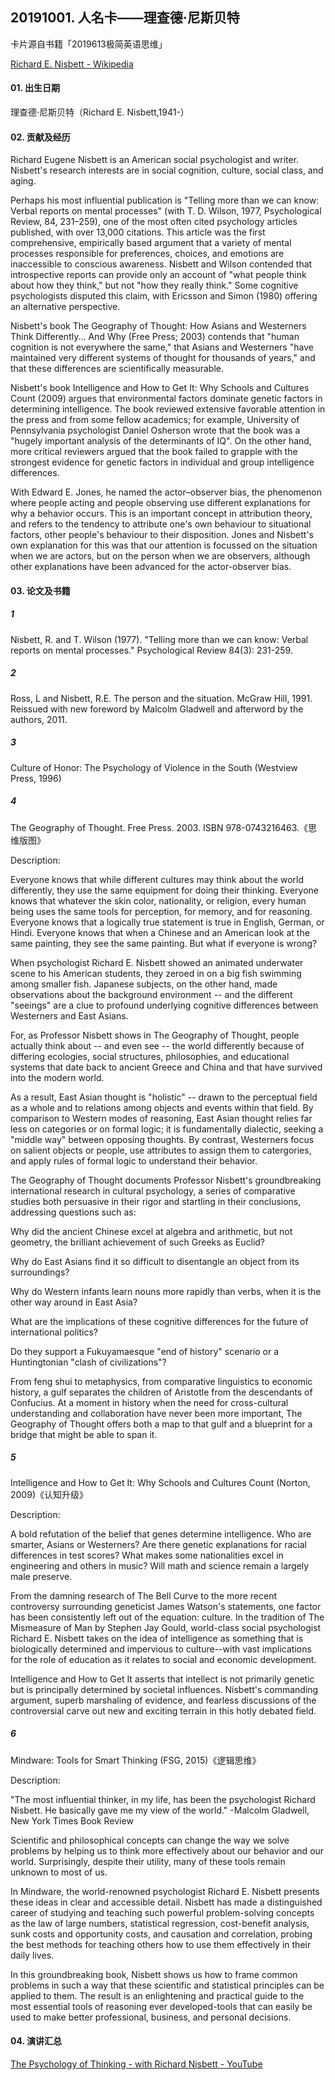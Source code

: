 ## 20191001. 人名卡——理查德·尼斯贝特

卡片源自书籍「2019613极简英语思维」

[Richard E. Nisbett - Wikipedia](https://en.wikipedia.org/wiki/Richard_E._Nisbett)

#### 01. 出生日期

理查德·尼斯贝特（Richard E. Nisbett,1941-）

#### 02. 贡献及经历

Richard Eugene Nisbett is an American social psychologist and writer. Nisbett's research interests are in social cognition, culture, social class, and aging. 

Perhaps his most influential publication is "Telling more than we can know: Verbal reports on mental processes" (with T. D. Wilson, 1977, Psychological Review, 84, 231–259), one of the most often cited psychology articles published, with over 13,000 citations. This article was the first comprehensive, empirically based argument that a variety of mental processes responsible for preferences, choices, and emotions are inaccessible to conscious awareness. Nisbett and Wilson contended that introspective reports can provide only an account of "what people think about how they think," but not "how they really think." Some cognitive psychologists disputed this claim, with Ericsson and Simon (1980) offering an alternative perspective.

Nisbett's book The Geography of Thought: How Asians and Westerners Think Differently... And Why (Free Press; 2003) contends that "human cognition is not everywhere the same," that Asians and Westerners "have maintained very different systems of thought for thousands of years," and that these differences are scientifically measurable. 

Nisbett's book Intelligence and How to Get It: Why Schools and Cultures Count (2009) argues that environmental factors dominate genetic factors in determining intelligence. The book reviewed extensive favorable attention in the press and from some fellow academics; for example, University of Pennsylvania psychologist Daniel Osherson wrote that the book was a "hugely important analysis of the determinants of IQ". On the other hand, more critical reviewers argued that the book failed to grapple with the strongest evidence for genetic factors in individual and group intelligence differences.

With Edward E. Jones, he named the actor–observer bias, the phenomenon where people acting and people observing use different explanations for why a behavior occurs. This is an important concept in attribution theory, and refers to the tendency to attribute one's own behaviour to situational factors, other people's behaviour to their disposition. Jones and Nisbett's own explanation for this was that our attention is focussed on the situation when we are actors, but on the person when we are observers, although other explanations have been advanced for the actor-observer bias.

#### 03. 论文及书籍

##### 1

Nisbett, R. and T. Wilson (1977). "Telling more than we can know: Verbal reports on mental processes." Psychological Review 84(3): 231-259.

##### 2

Ross, L and Nisbett, R.E. The person and the situation. McGraw Hill, 1991. Reissued with new foreword by Malcolm Gladwell and afterword by the authors, 2011.

##### 3

Culture of Honor: The Psychology of Violence in the South (Westview Press, 1996)

##### 4

The Geography of Thought. Free Press. 2003. ISBN 978-0743216463.《思维版图》

Description:

Everyone knows that while different cultures may think about the world differently, they use the same equipment for doing their thinking. Everyone knows that whatever the skin color, nationality, or religion, every human being uses the same tools for perception, for memory, and for reasoning. Everyone knows that a logically true statement is true in English, German, or Hindi. Everyone knows that when a Chinese and an American look at the same painting, they see the same painting. But what if everyone is wrong? 

When psychologist Richard E. Nisbett showed an animated underwater scene to his American students, they zeroed in on a big fish swimming among smaller fish. Japanese subjects, on the other hand, made observations about the background environment -- and the different "seeings" are a clue to profound underlying cognitive differences between Westerners and East Asians. 

For, as Professor Nisbett shows in The Geography of Thought, people actually think about -- and even see -- the world differently because of differing ecologies, social structures, philosophies, and educational systems that date back to ancient Greece and China and that have survived into the modern world. 

As a result, East Asian thought is "holistic" -- drawn to the perceptual field as a whole and to relations among objects and events within that field. By comparison to Western modes of reasoning, East Asian thought relies far less on categories or on formal logic; it is fundamentally dialectic, seeking a "middle way" between opposing thoughts. By contrast, Westerners focus on salient objects or people, use attributes to assign them to catergories, and apply rules of formal logic to understand their behavior. 

The Geography of Thought documents Professor Nisbett's groundbreaking international research in cultural psychology, a series of comparative studies both persuasive in their rigor and startling in their conclusions, addressing questions such as: 

Why did the ancient Chinese excel at algebra and arithmetic, but not geometry, the brilliant achievement of such Greeks as Euclid? 

Why do East Asians find it so difficult to disentangle an object from its surroundings? 

Why do Western infants learn nouns more rapidly than verbs, when it is the other way around in East Asia? 

What are the implications of these cognitive differences for the future of international politics? 

Do they support a Fukuyamaesque "end of history" scenario or a Huntingtonian "clash of civilizations"? 

From feng shui to metaphysics, from comparative linguistics to economic history, a gulf separates the children of Aristotle from the descendants of Confucius. At a moment in history when the need for cross-cultural understanding and collaboration have never been more important, The Geography of Thought offers both a map to that gulf and a blueprint for a bridge that might be able to span it.

##### 5

Intelligence and How to Get It: Why Schools and Cultures Count (Norton, 2009)《认知升级》

Description:

A bold refutation of the belief that genes determine intelligence. Who are smarter, Asians or Westerners? Are there genetic explanations for racial differences in test scores? What makes some nationalities excel in engineering and others in music? Will math and science remain a largely male preserve. 

From the damning research of The Bell Curve to the more recent controversy surrounding geneticist James Watson's statements, one factor has been consistently left out of the equation: culture. In the tradition of The Mismeasure of Man by Stephen Jay Gould, world-class social psychologist Richard E. Nisbett takes on the idea of intelligence as something that is biologically determined and impervious to culture--with vast implications for the role of education as it relates to social and economic development. 

Intelligence and How to Get It asserts that intellect is not primarily genetic but is principally determined by societal influences. Nisbett's commanding argument, superb marshaling of evidence, and fearless discussions of the controversial carve out new and exciting terrain in this hotly debated field.

##### 6

Mindware: Tools for Smart Thinking (FSG, 2015)《逻辑思维》

Description:

"The most influential thinker, in my life, has been the psychologist Richard Nisbett. He basically gave me my view of the world." -Malcolm Gladwell, New York Times Book Review

Scientific and philosophical concepts can change the way we solve problems by helping us to think more effectively about our behavior and our world. Surprisingly, despite their utility, many of these tools remain unknown to most of us.

In Mindware, the world-renowned psychologist Richard E. Nisbett presents these ideas in clear and accessible detail. Nisbett has made a distinguished career of studying and teaching such powerful problem-solving concepts as the law of large numbers, statistical regression, cost-benefit analysis, sunk costs and opportunity costs, and causation and correlation, probing the best methods for teaching others how to use them effectively in their daily lives. 

In this groundbreaking book, Nisbett shows us how to frame common problems in such a way that these scientific and statistical principles can be applied to them. The result is an enlightening and practical guide to the most essential tools of reasoning ever developed-tools that can easily be used to make better professional, business, and personal decisions.

#### 04. 演讲汇总

[The Psychology of Thinking - with Richard Nisbett - YouTube](https://www.youtube.com/watch?v=XKm4VoExc0Q)




